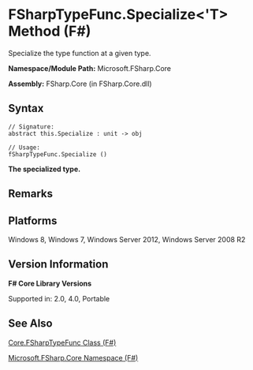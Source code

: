 # FSharpTypeFunc.Specialize<'T> Method (F#)

Specialize the type function at a given type.

**Namespace/Module Path:** Microsoft.FSharp.Core

**Assembly:** FSharp.Core (in FSharp.Core.dll)


## Syntax

```
// Signature:
abstract this.Specialize : unit -> obj

// Usage:
fSharpTypeFunc.Specialize ()
```
**The specialized type.**
## Remarks

## Platforms
Windows 8, Windows 7, Windows Server 2012, Windows Server 2008 R2


## Version Information
**F# Core Library Versions**

Supported in: 2.0, 4.0, Portable




## See Also
[Core.FSharpTypeFunc Class &#40;F&#35;&#41;](Core.FSharpTypeFunc+Class+%28FSharp%29.md)

[Microsoft.FSharp.Core Namespace &#40;F&#35;&#41;](Microsoft.FSharp.Core+Namespace+%28FSharp%29.md)

